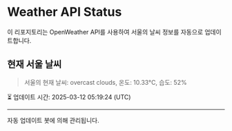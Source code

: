 
# Weather API Status

이 리포지토리는 OpenWeather API를 사용하여 서울의 날씨 정보를 자동으로 업데이트합니다.

## 현재 서울 날씨
> 서울의 현재 날씨: overcast clouds, 온도: 10.33°C, 습도: 52%

⏳ 업데이트 시간: 2025-03-12 05:19:24 (UTC)

---
자동 업데이트 봇에 의해 관리됩니다.
